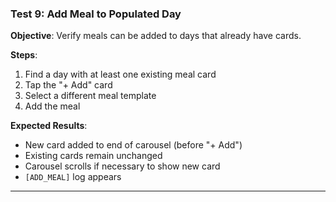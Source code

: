 ### Test 9: Add Meal to Populated Day
**Objective**: Verify meals can be added to days that already have cards.

**Steps**:
1. Find a day with at least one existing meal card
2. Tap the "+ Add" card
3. Select a different meal template
4. Add the meal

**Expected Results**:
- New card added to end of carousel (before "+ Add")
- Existing cards remain unchanged
- Carousel scrolls if necessary to show new card
- `[ADD_MEAL]` log appears

---

